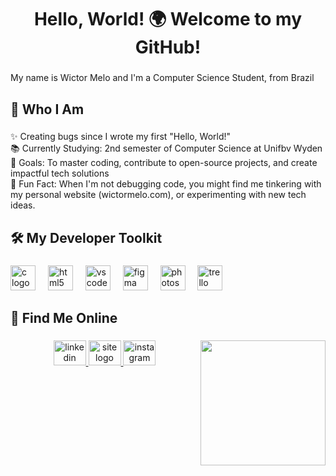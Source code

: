 <h1 align="center">Hello, World! 🌍 Welcome to my GitHub!</h1>

###

<p align="left">My name is Wictor Melo and I'm a Computer Science Student, from Brazil</p>

###

<h2 align="left">🎯 Who I Am</h2>

###

<p align="left">✨ Creating bugs since I wrote my first "Hello, World!"<br>📚 Currently Studying:  2nd semester of Computer Science at Unifbv Wyden<br>🎯 Goals: To master coding, contribute to open-source projects, and create impactful tech solutions<br>🎲 Fun Fact: When I'm not debugging code, you might find me tinkering with my personal website (wictormelo.com), or experimenting with new tech ideas.</p>

###

<h2 align="left">🛠️ My Developer Toolkit</h2>

###

<div align="left">
  <img src="https://cdn.jsdelivr.net/gh/devicons/devicon/icons/c/c-plain.svg" height="40" alt="c logo"  />
  <img width="12" />
  <img src="https://cdn.jsdelivr.net/gh/devicons/devicon/icons/html5/html5-plain-wordmark.svg" height="40" alt="html5 logo"  />
  <img width="12" />
  <img src="https://cdn.jsdelivr.net/gh/devicons/devicon/icons/vscode/vscode-original.svg" height="40" alt="vscode logo"  />
  <img width="12" />
  <img src="https://cdn.jsdelivr.net/gh/devicons/devicon/icons/figma/figma-original.svg" height="40" alt="figma logo"  />
  <img width="12" />
  <img src="https://cdn.jsdelivr.net/gh/devicons/devicon/icons/photoshop/photoshop-plain.svg" height="40" alt="photoshop logo"  />
  <img width="12" />
  <img src="https://cdn.jsdelivr.net/gh/devicons/devicon/icons/trello/trello-plain.svg" height="40" alt="trello logo"  />
</div>

###

<h2 align="left">🤝 Find Me Online</h2>

###

<img align="right" height="200" src="https://media1.tenor.com/m/Nx1rqHCcR48AAAAd/sabrina-carpenter-kiss.gif"  />

###

<div align="center">
  <a href="https://www.linkedin.com/in/wictormelo/" target="_blank">
    <img src="https://cdn.jsdelivr.net/gh/devicons/devicon@latest/icons/linkedin/linkedin-original.svg" width="52" height="40" alt="linkedin logo"  />
  </a>
  <a href="wictormelo.com" target="_blank">
    <img src="https://raw.githubusercontent.com/maurodesouza/profile-readme-generator/master/src/assets/icons/social/gmail/default.svg](https://icongr.am/feather/globe.svg?size=128&color=currentColor)" width="52" height="40" alt="site logo"  />
  </a>
  <a href="https://www.instagram.com/wictormannuel/" target="_blank">
    <img src="https://icongr.am/simple/instagram.svg?size=128&color=currentColor&colored=false" width="52" height="40" alt="instagram logo"  />
  </a>
</div>

###



###
